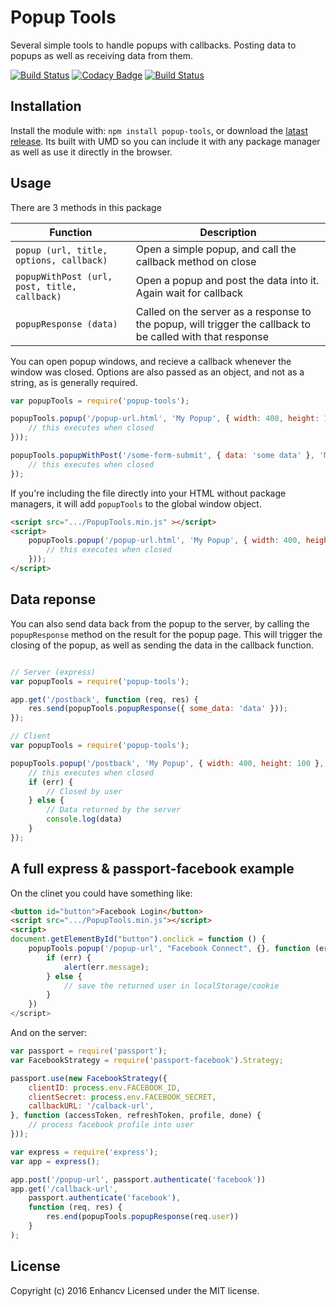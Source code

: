 # Popup Tools

Several simple tools to handle popups with callbacks. Posting data to popups as well as receiving data from them.

[![Build Status](https://travis-ci.org/enhancv/popup-tools.svg?branch=master)](https://travis-ci.org/enhancv/popup-tools)
[![Codacy Badge](https://api.codacy.com/project/badge/Grade/55a5fbd27a854788942d5643daf090ff)](https://www.codacy.com/app/ivank/popup-tools)
[![Build Status](https://saucelabs.com/buildstatus/popup-tools)](https://saucelabs.com/beta/builds/f8ded43de77249b496634e73d573018f)

## Installation
Install the module with: `npm install popup-tools`, or download the [latast release](https://github.com/enhancv/popup-tools/releases/latest).
Its built with UMD so you can include it with any package manager as well as use it directly in the browser.

## Usage

There are 3 methods in this package

| Function                                     | Description                                                                                                |
| -------------------------------------------- | ---------------------------------------------------------------------------------------------------------- |
| `popup (url, title, options, callback)`      | Open a simple popup, and call the callback method on close                                                 |
| `popupWithPost (url, post, title, callback)` | Open a popup and post the data into it. Again wait for callback                                            |
| `popupResponse (data)`                       | Called on the server as a response to the popup, will trigger the callback to be called with that response |

You can open popup windows, and recieve a callback whenever the window was closed. Options are also passed as an object, and not as a string, as is generally required.

```javascript
var popupTools = require('popup-tools');

popupTools.popup('/popup-url.html', 'My Popup', { width: 400, height: 100 }, function (err) {
    // this executes when closed
}));

popupTools.popupWithPost('/some-form-submit', { data: 'some data' }, 'My Form', { width: 400, height: 100 }, function (err) {
    // this executes when closed
});
```

If you're including the file directly into your HTML without package managers, it will add `popupTools` to the global window object.

```html
<script src=".../PopupTools.min.js" ></script>
<script>
    popupTools.popup('/popup-url.html', 'My Popup', { width: 400, height: 100 }, function (err) {
        // this executes when closed
    }));
</script>
```

## Data reponse

You can also send data back from the popup to the server, by calling the `popupResponse` method on the result for the popup page. This will trigger the closing of the popup, as well as sending the data in the callback function.

```javascript

// Server (express)
var popupTools = require('popup-tools');

app.get('/postback', function (req, res) {
    res.send(popupTools.popupResponse({ some_data: 'data' }));
});

// Client
var popupTools = require('popup-tools');

popupTools.popup('/postback', 'My Popup', { width: 400, height: 100 }, function (err, data) {
    // this executes when closed
    if (err) {
        // Closed by user
    } else {
        // Data returned by the server
        console.log(data)
    }
});
```

## A full express & passport-facebook example

On the clinet you could have something like:

```html
<button id="button">Facebook Login</button>
<script src=".../PopupTools.min.js"></script>
<script>
document.getElementById("button").onclick = function () {
    popupTools.popup('/popup-url', "Facebook Connect", {}, function (err, user) {
        if (err) {
            alert(err.message);
        } else {
            // save the returned user in localStorage/cookie
        }
    })
</script>
```

And on the server:

```javascript
var passport = require('passport');
var FacebookStrategy = require('passport-facebook').Strategy;

passport.use(new FacebookStrategy({
    clientID: process.env.FACEBOOK_ID,
    clientSecret: process.env.FACEBOOK_SECRET,
    callbackURL: '/calback-url',
}, function (accessToken, refreshToken, profile, done) {
    // process facebook profile into user
}));

var express = require('express');
var app = express();

app.post('/popup-url', passport.authenticate('facebook'))
app.get('/callback-url',
    passport.authenticate('facebook'),
    function (req, res) {
        res.end(popupTools.popupResponse(req.user))
    }
);
```

## License
Copyright (c) 2016 Enhancv
Licensed under the MIT license.